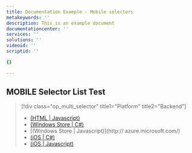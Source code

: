 ```yaml
---
title: Documentation Example - Mobile selectors
metakeywords: ''
description: This is an example document
documentationcenter: ''
services: ''
solutions: ''
videoid: ''
scriptid: ''

{}

---
```

## MOBILE Selector List Test
> [!div class="op_multi_selector" title1="Platform" title2="Backend"]
> * [(HTML | Javascript)](/xx-yy/documentation/articles/example-azure-selector-list/)
> * [(Windows Store | C#)](/xx-yy/documentation/articles/example-azure-selector-list2/)
> * [(Windows Store | Javascript)](http:// azure.microsoft.com/)
> * [(iOS | C#)](/documentation/ios/csharp/)
> * [(iOS | Javascript)](/documentation/ios/javascript/)
> 
> 

